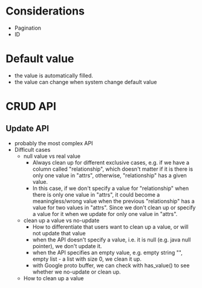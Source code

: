 # Considerations
* Pagination
* ID

# Default value
* the value is automatically filled.
* the value can change when system change default value

# CRUD API
## Update API
* probably the most complex API
* Difficult cases
  * null value vs real value
    * Always clean up for different exclusive cases, e.g. if we have a column called "relationship", which doesn't matter
      if it is there is only one value in "attrs", otherwise,  "relationship" has a given value.
    * In this case, if we don't specify a value for "relationship" when there is only one value in "attrs", it could become a
      meaningless/wrong value when the previous "relationship" has a value for two values in "attrs". Since we don't clean up or
      specify a value for it when we update for only one value in "attrs".
  * clean up a value vs no-update
    * How to differentiate that users want to clean up a value, or will not update that value
    * when the API doesn't specify a value, i.e. it is null (e.g. java null pointer), we don't update it.
    * when the API specifies an empty value, e.g. empty string "", empty list - a list with size 0, we clean it up.
    * with Google proto buffer, we can check with has_value() to see whether we no-update or clean up.
  * How to clean up a value
